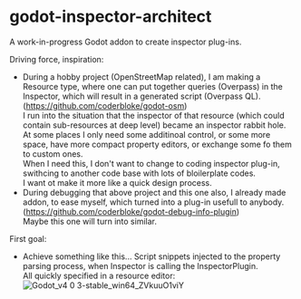 # godot-inspector-architect
 
A work-in-progress Godot addon to create inspector plug-ins.

Driving force, inspiration:
- During a hobby project (OpenStreetMap related), I am making a Resource type, where one can put together queries (Overpass) in the Inspector,
  which will result in a generated script (Overpass QL). (https://github.com/coderbloke/godot-osm)<br>
  I run into the situation that the inspector of that resource (which could contain sub-resources at deep level)
  became an inspector rabbit hole.<br>
  At some places I only need some additinoal control, or some more space, have more compact property editors, or exchange some fo them to custom ones.<br>
  When I need this, I don't want to change to coding inspector plug-in, swithcing to another code base with lots of bloilerplate codes.<br>
  I want ot make it more like a quick design process.  
- During debugging that above project and this one also, I already made addon, to ease myself, which turned into a plug-in usefull to anybody.
  (https://github.com/coderbloke/godot-debug-info-plugin)<br>
  Maybe this one will turn into similar.

First goal:
- Achieve something like this... Script snippets injected to the property parsing process, when Inspector is calling the InspectorPlugin.<br>
  All quickly specified in a resource editor:  
![Godot_v4 0 3-stable_win64_ZVkuuO1viY](https://github.com/coderbloke/godot-inspector-architect/assets/75695649/9763562f-6cbe-4171-8ad9-63af4fc5e7a7)
